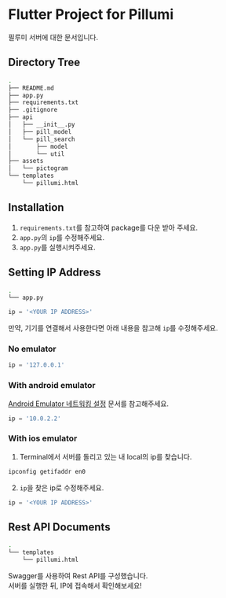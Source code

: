 # Flutter Project for Pillumi

필루미 서버에 대한 문서입니다.  

## Directory Tree
```bash
.
├── README.md
├── app.py
├── requirements.txt
├── .gitignore
├── api
│   ├── __init__.py
│   ├── pill_model
│   └── pill_search
│       ├── model
│       └── util
├── assets
│   └── pictogram
└── templates
    └── pillumi.html
```

## Installation

1. ```requirements.txt```를 참고하여 package를 다운 받아 주세요.    
2. ```app.py```의 ```ip```를 수정해주세요.  
3. ```app.py```를 실행시켜주세요.  


## Setting IP Address
```bash
.
└── app.py
```

```python:app.py
ip = '<YOUR IP ADDRESS>'
```
만약, 기기를 연결해서 사용한다면 아래 내용을 참고해 ```ip```를 수정해주세요.

### No emulator
```python:app.py
ip = '127.0.0.1'
```

### With android emulator
[Android Emulator 네트워킹 설정](https://developer.android.com/studio/run/emulator-networking.html) 문서를 참고해주세요.  
```python:app.py
ip = '10.0.2.2'
```

### With ios emulator
1. Terminal에서 서버를 돌리고 있는 내 local의 ip를 찾습니다.  

```bash
ipconfig getifaddr en0
```

2. ```ip```을 찾은 ip로 수정해주세요.
```python:app.py
ip = '<YOUR IP ADDRESS>'
```


## Rest API Documents
```bash
.
└── templates
    └── pillumi.html
```
Swagger를 사용하여 Rest API를 구성했습니다.  
서버를 실행한 뒤, IP에 접속해서 확인해보세요!
